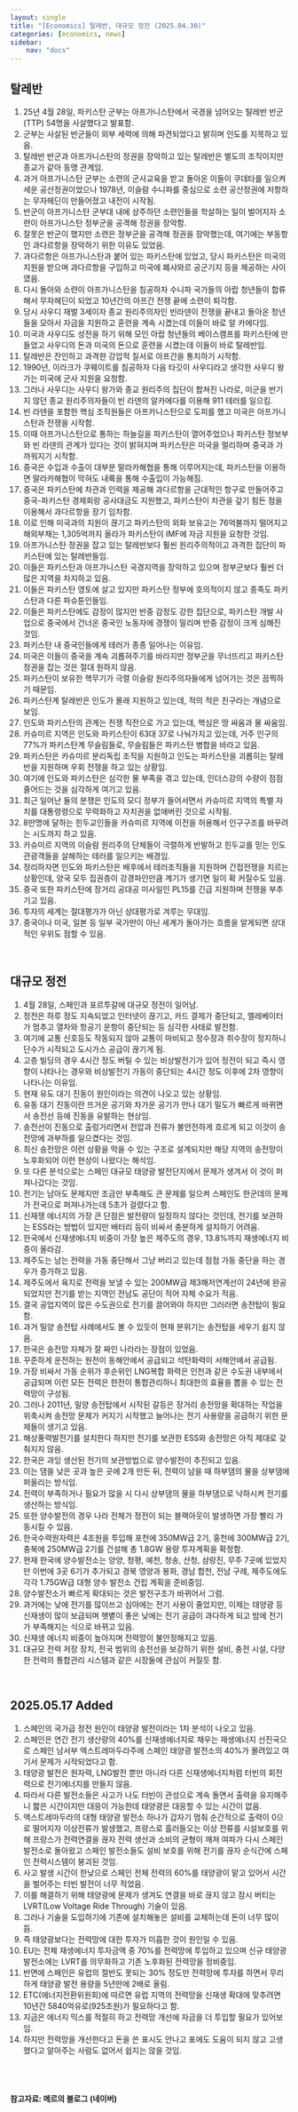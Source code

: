 ```yaml
---
layout: single
title: "[Economics] 탈레반, 대규모 정전 (2025.04.30)"
categories: [economics, news]
sidebar:
    nav: "docs"
---
```


## 탈레반
1. 25년 4월 28일, 파키스탄 군부는 아프가니스탄에서 국경을 넘어오는 탈레반 반군(TTP) 54명을 사살했다고 발표함.
1. 군부는 사살된 반군들이 외부 세력에 의해 파견되었다고 밝히며 인도를 지목하고 있음.
1. 탈레반 반군과 아프가니스탄의 정권을 장악하고 있는 탈레반은 별도의 조직이지만 종교가 같아 동맹 관계임.
1. 과거 아프가니스탄 군부는 소련의 군사교육을 받고 돌아온 이들이 쿠데타를 일으켜 세운 공산정권이었으나 1978년, 이슬람 수니파를 중심으로 소련 공산정권에 저항하는 무자헤딘이 만들어졌고 내전이 시작됨.
1. 반군이 아프가니스탄 군부대 내에 상주하던 소련인들을 학살하는 일이 벌어지자 소련이 아프가니스탄 정부군을 공격해 정권을 장악함.
1. 잘못은 반군이 했지만 소련은 정부군을 공격해 정권을 장악했는데, 여기에는 부동항인 과다르항을 장악하기 위한 이유도 있었음.
1. 과다르항은 아프가니스탄과 붙어 있는 파키스탄에 있었고, 당시 파키스탄은 미국의 지원을 받으며 과다르항을 구입하고 미국에 폐샤와르 공군기지 등을 제공하는 사이였음.
1. 다시 돌아와 소련이 아프가니스탄을 침공하자 수니파 국가들의 아랍 청년들이 합류해서 무자헤딘이 되었고 10년간의 아프간 전쟁 끝에 소련이 퇴각함.
1. 당시 사우디 재벌 3세이자 종교 원리주의자인 빈라덴이 전쟁을 끝내고 돌아온 청년들을 모아서 자금을 지원하고 훈련을 계속 시켰는데 이들이 바로 알 카에다임.
1. 미국과 사우디도 성전을 하기 위해 모인 아랍 청년들의 베이스캠프를 파키스탄에 만들었고 사우디의 돈과 미국의 돈으로 훈련을 시켰는데 이들이 바로 탈레반임.
1. 탈레반은 잔인하고 과격한 강압적 질서로 아프간을 통치하기 시작함.
1. 1990년, 이라크가 쿠웨이트를 침공하자 다음 타깃이 사우디라고 생각한 사우디 왕가는 미국에 군사 지원을 요청함.
1. 그러나 사우디는 사우디 왕가와 종교 원리주의 집단이 합쳐진 나라로, 미군을 반기지 않던 종교 원리주의자들이 빈 라덴의 알카에다를 이용해 911 테러를 일으킴.
1. 빈 라덴을 포함한 핵심 조직원들은 아프카니스탄으로 도피를 했고 미국은 아프가니스탄과 전쟁을 시작함.
1. 이때 아프가니스탄으로 통하는 하늘길을 파키스탄이 열어주었으나 파키스탄 정보부와 빈 라덴의 관계가 있다는 것이 밝혀지며 파키스탄은 미국을 멀리하며 중국과 가까워지기 시작함.
1. 중국은 수입과 수출이 대부분 말라카해협을 통해 이루어지는데, 파키스탄을 이용하면 말라카해협이 막혀도 내륙을 통해 수출입이 가능해짐.
1. 중국은 파키스탄에 차관과 인력을 제공해 과다르항을 근대적인 항구로 만들어주고 중국-파키스탄 경제회랑 공사대금도 지원했고, 파키스탄이 차관을 갚기 힘든 점을 이용해서 과다르항을 장기 임차함.
1. 이로 인해 미국과의 지원이 끊기고 파키스탄의 외화 보유고는 76억불까지 떨어지고 해외부채는 1,305억까지 올라가 파키스탄이 IMF에 자금 지원을 요청한 것임.
1. 아프가니스탄 정권을 잡고 있는 탈레반보다 훨씬 원리주의적이고 과격한 집단이 파키스탄에 있는 탈레반들임.
1. 이들은 파키스탄과 아프가니스탄 국경지역을 장악하고 있으며 정부군보다 훨씬 더 많은 지역을 차지하고 있음.
1. 이들은 파키스탄 영토에 살고 있지만 파키스탄 정부에 호의적이지 않고 종족도 파키스탄과 다른 파슈툰인들임.
1. 이들은 파키스탄에도 감정이 많지만 반중 감정도 강한 집단으로, 파키스탄 개발 사업으로 중국에서 건너온 중국인 노동자에 경쟁이 밀리며 반중 감정이 크게 심해진 것임.
1. 파키스탄 내 중국인들에게 테러가 종종 일어나는 이유임.
1. 미국은 이들이 중국을 계속 괴롭혀주기를 바라지만 정부군을 무너뜨리고 파키스탄 정권을 잡는 것은 절대 원하지 않음.
1. 파키스탄이 보유한 핵무기가 극렬 이슬람 원리주의자들에게 넘어가는 것은 끔찍하기 때문임.
1. 파키스탄계 탈레반은 인도가 몰래 지원하고 있는데, 적의 적은 친구라는 개념으로 보임.
1. 인도와 파키스탄의 관계는 전쟁 직전으로 가고 있는데, 핵심은 땅 싸움과 물 싸움임.
1. 카슈미르 지역은 인도와 파키스탄이 63대 37로 나눠가지고 있는데, 거주 인구의 77%가 파키스탄계 무슬림들로, 무슬림들은 파키스탄 병합을 바라고 있음.
1. 파키스탄은 카슈미르 분리독립 조직을 지원하고 인도는 파키스탄을 괴롭히는 탈레반을 지원하며 우회 전쟁을 하고 있는 상황임.
1. 여기에 인도와 파키스탄은 심각한 물 부족을 겪고 있는데, 인더스강의 수량이 점점 줄어드는 것을 심각하게 여기고 있음.
1. 최근 일어난 둘의 분쟁은 인도의 모디 정부가 들어서면서 카슈미르 지역의 특별 자치를 대통령령으로 무력화하고 자치권을 없애버린 것으로 시작됨.
1. 8만명에 달하는 힌두교인들을 카슈미르 지역에 이전을 허용해서 인구구조를 바꾸려는 시도까지 하고 있음.
1. 카슈미르 지역의 이슬람 원리주의 단체들이 극렬하게 반발하고 힌두교를 믿는 인도 관광객들을 살해하는 테러를 일으키는 배경임.
1. 정리하자면 인도와 파키스탄은 배후에서 테러조직들을 지원하며 간접전쟁을 치르는 상황인데, 양국 모두 집권층이 강경파인만큼 계기가 생기면 일이 확 커질수도 있음.
1. 중국 또한 파키스탄에 장거리 공대공 미사일인 PL15를 긴급 지원하며 전쟁을 부추기고 있음.
1. 투자의 세계는 절대평가가 아닌 상대평가로 겨루는 무대임.
1. 중국이나 미국, 일본 등 일부 국가만이 아닌 세계가 돌아가는 흐름을 알게되면 상대적인 우위도 점할 수 있음.

<br/>

## 대규모 정전
1. 4월 28일, 스페인과 포르투갈에 대규모 정전이 일어남.
1. 정전은 하루 정도 지속되었고 인터넷이 끊기고, 카드 결제가 중단되고, 엘레베이터가 멈추고 열차와 항공기 운항이 중단되는 등 심각한 사태로 발전함.
1. 여기에 교통 신호등도 작동되지 않아 교통이 마비되고 정수장과 취수장이 정지하니 단수가 시작되고 도시가스 공급이 끊기게 됨.
1. 고층 빌딩의 경우 4시간 정도 버틸 수 있는 비상발전기가 있어 정전이 되고 즉시 영향이 나타나는 경우와 비상발전기 가동이 중단되는 4시간 정도 이후에 2차 영향이 나타나는 이유임.
1. 현재 유도 대기 진동이 원인이라는 의견이 나오고 있는 상황임.
1. 유동 대기 진동이란 뜨거운 공기와 차가운 공기가 만나 대기 밀도가 빠르게 바뀌면서 송전선 등에 진동을 유발하는 현상임.
1. 송전선이 진동으로 출렁거리면서 전압과 전류가 불안전하게 흐르게 되고 이것이 송전망에 과부하를 일으켰다는 것임.
1. 최신 송전망은 이런 상황을 막을 수 있는 구조로 설계되지만 해당 지역의 송전망이 노후화되어 이런 현상이 나왔다는 해석임.
1. 또 다른 분석으로는 스페인 대규모 태양광 발전단지에서 문제가 생겨서 이 것이 퍼져나갔다는 것임.
1. 전기는 남아도 문제지만 조금만 부족해도 큰 문제를 일으켜 스페인도 한군데의 문제가 전국으로 퍼져나가는데 5초가 걸렸다고 함.
1. 신재쟁 에너지의 가장 큰 단점은 발전량이 일정하지 않다는 것인데, 전기를 보관하는 ESS라는 방법이 있지만 배터리 등이 비싸서 충분하게 설치하기 어려움.
1. 한국에서 신재생에너지 비중이 가장 높은 제주도의 경우, 13.8%까지 재생에너지 비중이 올라감.
1. 제주도는 남는 전력을 가동 중단해서 그냥 버리고 있는데 점점 가동 중단을 하는 경우가 증가하고 있음.
1. 제주도에서 육지로 전력을 보낼 수 있는 200MW급 제3해저연계선이 24년에 완공되었지만 전기를 받는 지역인 전남도 공단이 적어 자체 수요가 적음.
1. 결국 공업지역이 많은 수도권으로 전기를 끌어와야 하지만 그러러면 송전탑이 필요함.
1. 과거 밀양 송전탑 사례에서도 볼 수 있듯이 현재 분위기는 송전탑을 세우기 쉽지 않음.
1. 한국은 송전망 자체가 잘 짜인 나라라는 장점이 있었음.
1. 꾸준하게 운전하는 원전이 동해안에서 공급되고 석탄화력이 서해안에서 공급됨.
1. 가장 비싸서 가동 순위가 후순위인 LNG복합 화력은 인천과 같은 수도권 내부에서 공급되며 이런 모든 전력은 한전이 통합관리하니 최대한의 효율을 뽑을 수 있는 전력망이 구성됨.
1. 그러나 2011년, 밀양 송전탑에서 시작된 갈등은 장거리 송전망을 확대하는 작업을 위축시켜 송전망 문제가 커지기 시작했고 늘어나는 전기 사용량을 공급하기 위한 문제들이 생기고 있음.
1. 해상풍력발전기를 설치한다 하지만 전기를 보관한 ESS와 송전망은 아직 제대로 갖춰지지 않음.
1. 한국은 과잉 생산된 전기의 보관방법으로 양수발전이 추진되고 있음.
1. 이는 댐을 낮은 곳과 높은 곳에 2개 만든 뒤, 전력이 남을 때 하부댐의 물을 상부댐에 퍼올리는 방식임.
1. 전력이 부족하거나 필요가 많을 시 다시 상부댐의 물을 하부댐으로 낙하시켜 전기를 생산하는 방식임.
1. 또한 양수발전의 경우 나라 전체가 정전이 되는 블랙아웃이 발생하면 가장 빨리 가동시킬 수 있음.
1. 한국수력원자력은 4조원을 투입해 포천에 350MW급 2기, 홍천에 300MW급 2기, 충북에 250MW급 2기를 건설해 총 1.8GW 용량 투자계획을 확정함.
1. 현재 한국에 양수발전소는 양양, 청평, 예천, 청송, 산청, 삼랑진, 무주 7곳에 있었지만 이번에 3곳 6기가 추가되고 경북 영양과 봉화, 경남 합천, 전남 구례, 제주도에도 각각 1.75GW급 대형 양수 발전소 건립 계획을 준비중임.
1. 양수발전소가 빠르게 확대되는 것은 발전구조가 바뀌어서 그럼.
1. 과거에는 낮에 전기를 많이쓰고 심야에는 전기 사용이 줄었지만, 이제는 태양광 등 신재생이 많이 보급되며 햇볕이 좋은 낮에는 전기 공급이 과다하게 되고 밤에 전기가 부족해지는 식으로 바뀌고 있음.
1. 신재생 에너지 비중이 높아지며 전력망이 불안정해지고 있음.
1. 대규모 전력 저장 장치, 전국 범위의 송전선을 보강하기 위한 설비, 충전 시설, 다양한 전력의 통합관리 시스템과 같은 시장들에 관심이 커질듯 함.

<br/>

## 2025.05.17 Added
1. 스페인의 국가급 정전 원인이 태양광 발전이라는 1차 분석이 나오고 있음.
1. 스페인은 연간 전기 생산량의 40%를 신재생에너지로 채우는 재생에너지 선진국으로 스페인 남서부 엑스트레마두라주에 스페인 태양광 발전소의 40%가 몰려있고 여기서 문제가 시작되었다고 함.
1. 태양광 발전은 원자력, LNG발전 뿐만 아니라 다른 신재생에너지처럼 터빈의 회전력으로 전기에너지를 만들지 않음.
1. 따라서 다른 발전소들은 사고가 나도 터빈이 관성으로 계속 돌면서 출력을 유지해주니 짧은 시간이지만 대응이 가능한데 태양광은 대응할 수 있는 시간이 없음.
1. 엑스트레마두라의 대형 태양광 발전소 하나가 갑자기 멈춰 순간적으로 출력이 0으로 떨어지자 이상전류가 발생했고, 프랑스로 흘러들오는 이상 전류를 시설보호를 위해 프랑스가 전력연결을 끊자 전력 생산과 소비의 균형이 깨져 여파가 다시 스페인 발전소로 돌아왔고 스페인 발전소들도 설비 보호를 위해 전기를 끊자 순식간에 스페인 전력시스템이 붕괴된 것임.
1. 사고 발생 시간이 한낮으로 스페인 전체 전력의 60%를 태양광이 맡고 있어서 시간을 벌어주는 터빈 발전이 너무 적었음.
1. 이를 해결하기 위해 태양광에 문제가 생겨도 연결을 바로 끊지 않고 잠시 버티는 LVRT(Low Voltage Ride Through) 기술이 있음.
1. 그러나 기술을 도입하기에 기존에 설치해놓은 설비를 교체하는데 돈이 너무 많이 듬.
1. 즉 태양광보다는 전력망에 대한 투자가 미흡한 것이 원인일 수 있음.
1. EU는 전체 재생에너지 투자금액 중 70%를 전력망에 투입하고 있으며 신규 태양광 발전소에는 LVRT를 의무화하고 기존 노후화된 전력망을 정비중임.
1. 반면에 스페인은 유럽의 절반도 못되는 30% 정도만 전력망에 투자를 하면서 무리하게 태양광 발전 용량을 5년만에 2배로 올림.
1. ETC(에너지전환위원회)에 따르면 유럽 지역의 전력망을 신재생 확대에 맞추려면 10년간 5840억유로(925조원)가 필요하다고 함.
1. 지금은 에너지 믹스를 적절히 하고 전력망 개선에 자금을 더 투입할 필요가 있어보임.
1. 하지만 전력망을 개선한다고 돈을 쓴 표시도 안나고 표에도 도움이 되지 않고 고생했다고 알아주는 사람도 없어서 쉽지는 않을 것임.



<br/>
<br/>

#### 참고자료: 메르의 블로그 (네이버) 